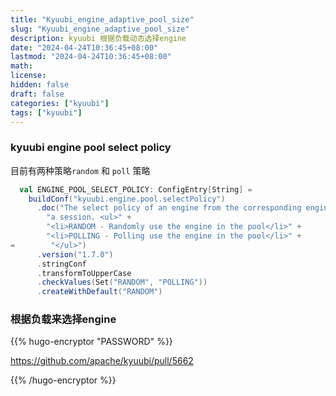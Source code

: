 ```yaml
---
title: "Kyuubi_engine_adaptive_pool_size"
slug: "Kyuubi_engine_adaptive_pool_size"
description: kyuubi 根据负载动态选择engine
date: "2024-04-24T10:36:45+08:00"
lastmod: "2024-04-24T10:36:45+08:00"
math: 
license: 
hidden: false
draft: false 
categories: ["kyuubi"]
tags: ["kyuubi"]
---
```


### kyuubi engine pool select policy

目前有两种策略`random` 和 `poll` 策略

```scala
  val ENGINE_POOL_SELECT_POLICY: ConfigEntry[String] =
    buildConf("kyuubi.engine.pool.selectPolicy")
      .doc("The select policy of an engine from the corresponding engine pool engine for " +
        "a session. <ul>" +
        "<li>RANDOM - Randomly use the engine in the pool</li>" +
        "<li>POLLING - Polling use the engine in the pool</li>" +
=        "</ul>")
      .version("1.7.0")
      .stringConf
      .transformToUpperCase
      .checkValues(Set("RANDOM", "POLLING"))
      .createWithDefault("RANDOM")
```

### 根据负载来选择engine

{{% hugo-encryptor "PASSWORD" %}}

https://github.com/apache/kyuubi/pull/5662

{{% /hugo-encryptor %}}